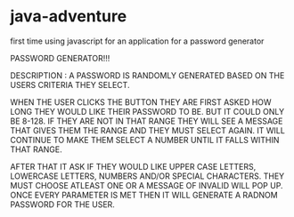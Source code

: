# java-adventure
first time using javascript for an application for a password generator

PASSWORD GENERATOR!!!

DESCRIPTION :
A PASSWORD IS RANDOMLY GENERATED BASED ON THE USERS CRITERIA THEY SELECT.

WHEN THE USER CLICKS THE BUTTON THEY ARE FIRST ASKED HOW LONG THEY WOULD LIKE THEIR PASSWORD TO BE. BUT IT COULD ONLY BE 8-128.
IF THEY ARE NOT IN THAT RANGE THEY WILL SEE A MESSAGE THAT GIVES THEM THE RANGE AND THEY MUST SELECT AGAIN.
IT WILL CONTINUE TO MAKE THEM SELECT A NUMBER UNTIL IT FALLS WITHIN THAT RANGE.

AFTER THAT IT ASK IF THEY WOULD LIKE UPPER CASE LETTERS, LOWERCASE LETTERS, NUMBERS AND/OR SPECIAL CHARACTERS.
THEY MUST CHOOSE ATLEAST ONE OR A MESSAGE OF INVALID WILL POP UP. ONCE EVERY PARAMETER IS MET THEN IT WILL GENERATE A RADNOM PASSWORD FOR THE USER. 

